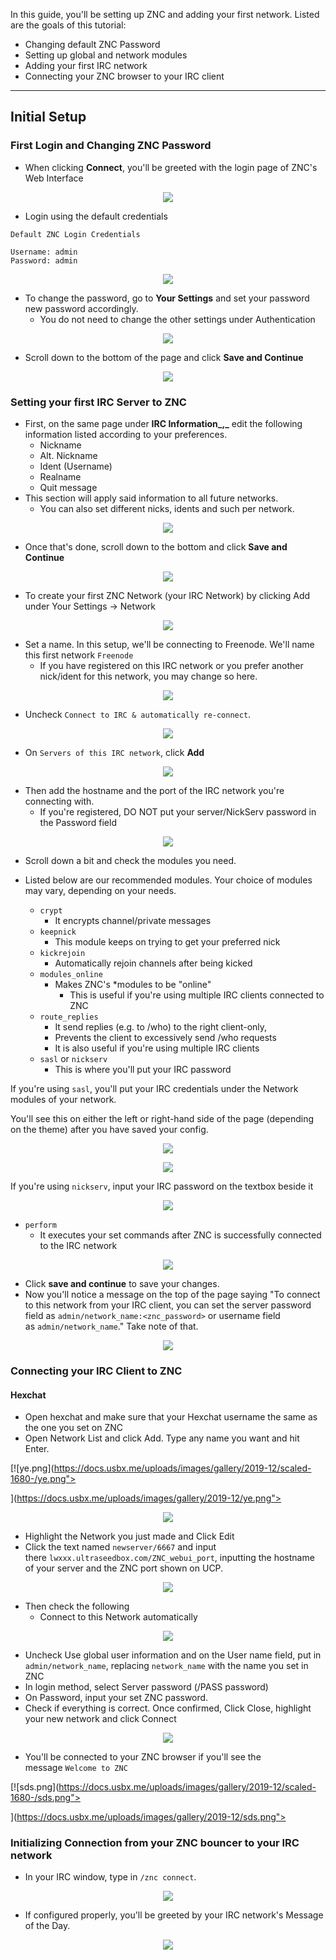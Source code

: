 In this guide, you'll be setting up ZNC and adding your first network. Listed are the goals of this tutorial:

* Changing default ZNC Password
* Setting up global and network modules
* Adding your first IRC network
* Connecting your ZNC browser to your IRC client

* * *

## Initial Setup
### First Login and Changing ZNC Password

* When clicking **Connect**, you'll be greeted with the login page of ZNC's Web Interface

<p align="center"><img src="https://docs.usbx.me/uploads/images/gallery/2019-12/scaled-1680-/image-1576489841903.png"></p>

* Login using the default credentials

```
Default ZNC Login Credentials

Username: admin
Password: admin
```

<p align="center"><img src="https://docs.usbx.me/uploads/images/gallery/2019-12/scaled-1680-/image-1576489975464.png"></p>

* To change the password, go to **Your Settings** and set your password new password accordingly.
  * You do not need to change the other settings under Authentication

<p align="center"><img src="https://docs.usbx.me/uploads/images/gallery/2019-12/scaled-1680-/image-1576490256097.png"></p>

* Scroll down to the bottom of the page and click **Save and Continue**

<p align="center"><img src="https://docs.usbx.me/uploads/images/gallery/2019-12/scaled-1680-/image-1576490425485.png"></p>

### Setting your first IRC Server to ZNC

* First, on the same page under **IRC Information_,_** edit the following information listed according to your preferences.
  * Nickname
  * Alt. Nickname
  * Ident (Username)
  * Realname
  * Quit message
* This section will apply said information to all future networks.
  * You can also set different nicks, idents and such per network.

<p align="center"><img src="https://docs.usbx.me/uploads/images/gallery/2019-12/scaled-1680-/image-1576492175146.png"></p>

* Once that's done, scroll down to the bottom and click **Save and Continue**

<p align="center"><img src="https://docs.usbx.me/uploads/images/gallery/2019-12/scaled-1680-/image-1576490425485.png"></p>

* To create your first ZNC Network (your IRC Network) by clicking Add under Your Settings -> Network

<p align="center"><img src="https://docs.usbx.me/uploads/images/gallery/2019-12/scaled-1680-/image-1576492278692.png"></p>

* Set a name. In this setup, we'll be connecting to Freenode. We'll name this first network `Freenode`  
  * If you have registered on this IRC network or you prefer another nick/ident for this network, you may change so here.

<p align="center"><img src="https://docs.usbx.me/uploads/images/gallery/2019-12/scaled-1680-/image-1576502697827.png"></p>

* Uncheck `Connect to IRC & automatically re-connect`. 

<p align="center"><img src="https://docs.usbx.me/uploads/images/gallery/2019-12/scaled-1680-/image-1576501583766.png"></p>

* On `Servers of this IRC network`, click **Add**

<p align="center"><img src="https://docs.usbx.me/uploads/images/gallery/2019-12/scaled-1680-/image-1576501750445.png"></p>

* Then add the hostname and the port of the IRC network you're connecting with.  
  * If you're registered, DO NOT put your server/NickServ password in the Password field

<p align="center"><img src="https://docs.usbx.me/uploads/images/gallery/2019-12/scaled-1680-/image-1576502010577.png"></p>

* Scroll down a bit and check the modules you need.
* Listed below are our recommended modules. Your choice of modules may vary, depending on your needs.

  * `crypt`
    * It encrypts channel/private messages
  * `keepnick`
    * This module keeps on trying to get your preferred nick
  * `kickrejoin`
    * Automatically rejoin channels after being kicked
  * `modules_online`
    * Makes ZNC's \*modules to be "online"
      * This is useful if you're using multiple IRC clients connected to ZNC
  * `route_replies`
      * It send replies (e.g. to /who) to the right client-only,
      * Prevents the client to excessively send /who requests
      * It is also useful if you're using multiple IRC clients
  * `sasl` or `nickserv`
      * This is where you'll put your IRC password

If you're using `sasl`, you'll put your IRC credentials under the Network modules of your network.

You'll see this on either the left or right-hand side of the page (depending on the theme) after you have saved your config.

<p align="center"><img src="https://docs.usbx.me/uploads/images/gallery/2019-12/scaled-1680-/image-1576502955430.png"></p>

<p align="center"><img src="https://docs.usbx.me/uploads/images/gallery/2019-12/scaled-1680-/image-1576503042923.png"></p>

If you're using `nickserv`, input your IRC password on the textbox beside it

<p align="center"><img src="https://docs.usbx.me/uploads/images/gallery/2019-12/scaled-1680-/image-1576502274574.png"></p>

  * `perform`
    * It executes your set commands after ZNC is successfully connected to the IRC network

<p align="center"><img src="https://docs.usbx.me/uploads/images/gallery/2019-12/scaled-1680-/image-1576502220467.png"></p>

* Click **save and continue** to save your changes.
* Now you'll notice a message on the top of the page saying "To connect to this network from your IRC client, you can set the server password field as `admin/network_name:<znc_password>` or username field as `admin/network_name`." Take note of that.

<p align="center"><img src="https://docs.usbx.me/uploads/images/gallery/2019-12/scaled-1680-/image-1576503132318.png"></p>

### Connecting your IRC Client to ZNC
#### Hexchat

* Open hexchat and make sure that your Hexchat username the same as the one you set on ZNC
* Open Network List and click Add. Type any name you want and hit Enter.

[![ye.png](https://docs.usbx.me/uploads/images/gallery/2019-12/scaled-1680-/ye.png"></p>](https://docs.usbx.me/uploads/images/gallery/2019-12/ye.png"></p>

<p align="center"><img src="https://docs.usbx.me/uploads/images/gallery/2019-12/scaled-1680-/image-1576919691910.png"></p>

* Highlight the Network you just made and Click Edit
* Click the text named `newserver/6667` and input there `lwxxx.ultraseedbox.com/ZNC_webui_port`, inputting the hostname of your server and the ZNC port shown on UCP.

<p align="center"><img src="https://docs.usbx.me/uploads/images/gallery/2019-12/scaled-1680-/image-1576919798239.png"></p>

* Then check the following
  * Connect to this Network automatically

<p align="center"><img src="https://docs.usbx.me/uploads/images/gallery/2019-12/scaled-1680-/image-1576920325013.png"></p>

* Uncheck Use global user information and on the User name field, put in `admin/network_name`, replacing `network_name` with the name you set in ZNC
* In login method, select Server password (/PASS password)
* On Password, input your set ZNC password.
* Check if everything is correct. Once confirmed, Click Close, highlight your new network and click Connect

<p align="center"><img src="https://docs.usbx.me/uploads/images/gallery/2019-12/scaled-1680-/image-1576920372266.png"></p>

* You'll be connected to your ZNC browser if you'll see the message `Welcome to ZNC`

[![sds.png](https://docs.usbx.me/uploads/images/gallery/2019-12/scaled-1680-/sds.png"></p>](https://docs.usbx.me/uploads/images/gallery/2019-12/sds.png"></p>

### Initializing Connection from your ZNC bouncer to your IRC network

* In your IRC window, type in `/znc connect`.

<p align="center"><img src="https://docs.usbx.me/uploads/images/gallery/2019-12/scaled-1680-/image-1576920606903.png"></p>

* If configured properly, you'll be greeted by your IRC network's Message of the Day.

<p align="center"><img src="https://docs.usbx.me/uploads/images/gallery/2019-12/scaled-1680-/image-1576920728181.png"></p>